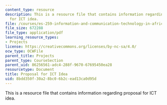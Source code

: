 ```yaml
---
content_type: resource
description: This is a resource file that contains information regarding proposal
  for ICT idea.
file: /courses/es-259-information-and-communication-technology-in-africa-spring-2006/8bdd350f30a28bc06b2cead13ca0d95d_MITES_259S06_gul_2.pdf
file_size: 672288
file_type: application/pdf
learning_resource_types:
- Projects
license: https://creativecommons.org/licenses/by-nc-sa/4.0/
ocw_type: OCWFile
parent_title: Projects
parent_type: CourseSection
parent_uid: 86256561-adc4-288f-9670-67695450ea28
resourcetype: Document
title: Proposal for ICT Idea
uid: 8bdd350f-30a2-8bc0-6b2c-ead13ca0d95d
---
```

This is a resource file that contains information regarding proposal for ICT idea.